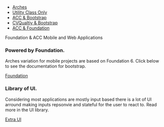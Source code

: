 <div class='accfoundation_nav'><ul id="sitenav" class="block flex flex_column flex_row:md m-t_3 ul_none w_100" > 
        <li class="flex_auto p_1">
        <a href="#" id="home_nav" class="bg_primary c_white br_white-2 br_solid br_1 h:bg_primary-n2 br_radius p-x_4 p-y_3 block">Arches</a>
        </li>
        <li class="flex_auto p_1">
        <a href="/Arches/uconly_acc/" id="noframework_nav" class="bg_primary c_white br_white-2 br_solid br_1 h:bg_primary-n2 br_radius p-x_4 p-y_3 block">Utility Class Only</a>
        </li>
        <li class="flex_auto p_1">
        <a href="/Arches/boot_acc/" id="accboot_nav" class="bg_primary c_white br_white-2 br_solid br_1 h:bg_primary-n2 br_radius p-x_4 p-y_3 block">ACC &amp; Bootstrap</a>
        </li>
        <li class="flex_auto p_1">
        <a href="/Arches/boot_cvquality/" id="cvqualityboot_nav" class="bg_primary c_white br_white-2 br_solid br_1 h:bg_primary-n2 br_radius p-x_4 p-y_3 block">CVQualtiy &amp;
        Bootstrap</a>
        </li>
        <li class="flex_auto p_1">
        <a href="/Arches/zurb_acc/" id="accfoundation_nav" class="bg_primary c_white br_white-2 br_solid br_1 h:bg_primary-n2 br_radius p-x_4 p-y_3 block">ACC & Foundation</a>
        </li>
</ul>

<div class="br_1 br_round br_solid br_white-7 p_5 relative shadow_3 m-x_3">
	<div class="absolute t_0 r_0 l_0 b_0 opacity_7 z_0 br_round bg_center bg_cover" style="background-image:url('../img/triangletexture/greentriangles.PNG')"></div>
		<div class="c_black font_11:lg font_6 font_8:md font_ui lh_1 m-y_4">Foundation &amp; ACC
			<span class="block font_1 m-y_2 font_bold opacity_7">Mobile and Web Applications</span>
		</div>
        <div class="flex">
            <div class="flex_auto p-x_3 w_50">
                <h3 class="c_black font_5:lg font_3 font_4:md">Powered by Foundation.</h3>
                <p class="font_1 font_1:md font_3:lg">
                    Arches variation for mobile projects are based on Foundation 6. Click below to see the documentation for
                    bootstrap.
                </p>
                <div>
                    <a
                        class="br_radius bg_primary button c_white  gradient_teal h:gradient_teal-reverse"
                        href="https://foundation.zurb.com/sites/docs/"
                        role="button"
                        >Foundation</a
                    >
                </div>
            </div>
            <div class="flex_auto p-x_3 w_50">
                <h3 class="c_black font_5:lg font_3 font_4:md">Library of UI.</h3>
                <p class="font_1 font_1:md font_3:lg">
                    Considering most applications are mostly input based there is a lot of UI arround making inputs repsonvie and stateful for the user to react to. Read more in the UI library.
                </p>
                <div>
                    <a
                        class="br_radius bg_primary button c_white  gradient_teal h:gradient_teal-reverse"
                        href="section-recipes-cvqualtiy.html"
                        role="button"
                        >Extra UI</a
                    >
                </div>
            </div>
        </div>	
</div>
</div>
